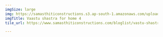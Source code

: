 ```yaml
---
imgSize: large
img: https://samasthiticonstructions.s3.ap-south-1.amazonaws.com/uploads/[GetPaidStock.com]-623186973c5fd.jpg
imgTitle: Vaastu shastra for home 4
tile_url: https://www.samasthiticonstructions.com/bloglist/vastu-shastra-tips-for-home/

---
```

